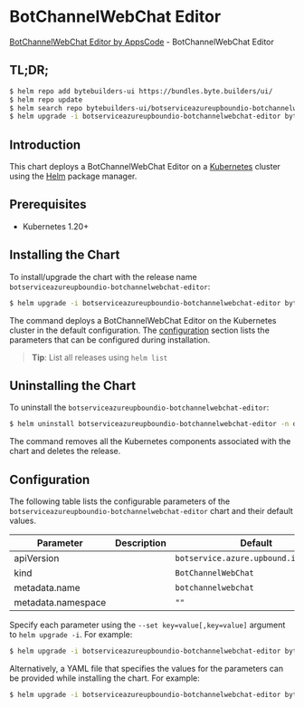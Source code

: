 # BotChannelWebChat Editor

[BotChannelWebChat Editor by AppsCode](https://byte.builders) - BotChannelWebChat Editor

## TL;DR;

```bash
$ helm repo add bytebuilders-ui https://bundles.byte.builders/ui/
$ helm repo update
$ helm search repo bytebuilders-ui/botserviceazureupboundio-botchannelwebchat-editor --version=v0.4.18
$ helm upgrade -i botserviceazureupboundio-botchannelwebchat-editor bytebuilders-ui/botserviceazureupboundio-botchannelwebchat-editor -n default --create-namespace --version=v0.4.18
```

## Introduction

This chart deploys a BotChannelWebChat Editor on a [Kubernetes](http://kubernetes.io) cluster using the [Helm](https://helm.sh) package manager.

## Prerequisites

- Kubernetes 1.20+

## Installing the Chart

To install/upgrade the chart with the release name `botserviceazureupboundio-botchannelwebchat-editor`:

```bash
$ helm upgrade -i botserviceazureupboundio-botchannelwebchat-editor bytebuilders-ui/botserviceazureupboundio-botchannelwebchat-editor -n default --create-namespace --version=v0.4.18
```

The command deploys a BotChannelWebChat Editor on the Kubernetes cluster in the default configuration. The [configuration](#configuration) section lists the parameters that can be configured during installation.

> **Tip**: List all releases using `helm list`

## Uninstalling the Chart

To uninstall the `botserviceazureupboundio-botchannelwebchat-editor`:

```bash
$ helm uninstall botserviceazureupboundio-botchannelwebchat-editor -n default
```

The command removes all the Kubernetes components associated with the chart and deletes the release.

## Configuration

The following table lists the configurable parameters of the `botserviceazureupboundio-botchannelwebchat-editor` chart and their default values.

|     Parameter      | Description |                     Default                      |
|--------------------|-------------|--------------------------------------------------|
| apiVersion         |             | <code>botservice.azure.upbound.io/v1beta1</code> |
| kind               |             | <code>BotChannelWebChat</code>                   |
| metadata.name      |             | <code>botchannelwebchat</code>                   |
| metadata.namespace |             | <code>""</code>                                  |


Specify each parameter using the `--set key=value[,key=value]` argument to `helm upgrade -i`. For example:

```bash
$ helm upgrade -i botserviceazureupboundio-botchannelwebchat-editor bytebuilders-ui/botserviceazureupboundio-botchannelwebchat-editor -n default --create-namespace --version=v0.4.18 --set apiVersion=botservice.azure.upbound.io/v1beta1
```

Alternatively, a YAML file that specifies the values for the parameters can be provided while
installing the chart. For example:

```bash
$ helm upgrade -i botserviceazureupboundio-botchannelwebchat-editor bytebuilders-ui/botserviceazureupboundio-botchannelwebchat-editor -n default --create-namespace --version=v0.4.18 --values values.yaml
```
